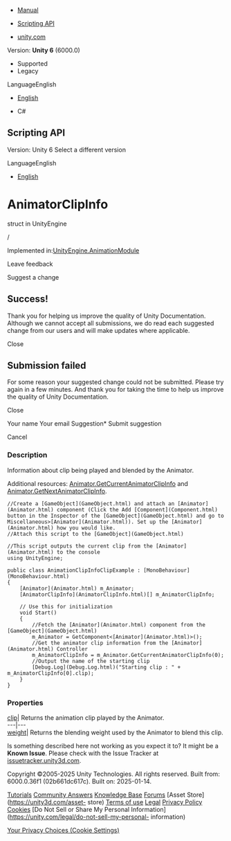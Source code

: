 [ ]()

  * [Manual](../Manual/index.html)
  * [Scripting API](../ScriptReference/index.html)

  * [unity.com](https://unity.com/)

Version: **Unity 6** (6000.0)

  * Supported
  * Legacy

LanguageEnglish

  * [English]()

  * C#

[ ](https://docs.unity3d.com)

## Scripting API

Version: Unity 6 Select a different version

LanguageEnglish

  * [English]()

# AnimatorClipInfo

struct in UnityEngine

/

Implemented in:[UnityEngine.AnimationModule](UnityEngine.AnimationModule.html)

Leave feedback

Suggest a change

## Success!

Thank you for helping us improve the quality of Unity Documentation. Although
we cannot accept all submissions, we do read each suggested change from our
users and will make updates where applicable.

Close

## Submission failed

For some reason your suggested change could not be submitted. Please <a>try
again</a> in a few minutes. And thank you for taking the time to help us
improve the quality of Unity Documentation.

Close

Your name Your email Suggestion* Submit suggestion

Cancel

[ ]()

### Description

Information about clip being played and blended by the Animator.

Additional resources:
[Animator.GetCurrentAnimatorClipInfo](Animator.GetCurrentAnimatorClipInfo.html)
and [Animator.GetNextAnimatorClipInfo](Animator.GetNextAnimatorClipInfo.html).

    
    
    //Create a [GameObject](GameObject.html) and attach an [Animator](Animator.html) component (Click the Add [Component](Component.html) button in the Inspector of the [GameObject](GameObject.html) and go to Miscellaneous>[Animator](Animator.html)). Set up the [Animator](Animator.html) how you would like.
    //Attach this script to the [GameObject](GameObject.html)  
      
    //This script outputs the current clip from the [Animator](Animator.html) to the console
    using UnityEngine;  
      
    public class AnimationClipInfoClipExample : [MonoBehaviour](MonoBehaviour.html)
    {
        [Animator](Animator.html) m_Animator;
        [AnimatorClipInfo](AnimatorClipInfo.html)[] m_AnimatorClipInfo;  
      
        // Use this for initialization
        void Start()
        {
            //Fetch the [Animator](Animator.html) component from the [GameObject](GameObject.html)
            m_Animator = GetComponent<[Animator](Animator.html)>();
            //Get the animator clip information from the [Animator](Animator.html) Controller
            m_AnimatorClipInfo = m_Animator.GetCurrentAnimatorClipInfo(0);
            //Output the name of the starting clip
            [Debug.Log](Debug.Log.html)("Starting clip : " + m_AnimatorClipInfo[0].clip);
        }
    }
    

### Properties

[clip](AnimatorClipInfo-clip.html)| Returns the animation clip played by the
Animator.  
---|---  
[weight](AnimatorClipInfo-weight.html)| Returns the blending weight used by
the Animator to blend this clip.  
  
Is something described here not working as you expect it to? It might be a
**Known Issue**. Please check with the Issue Tracker at
[issuetracker.unity3d.com](https://issuetracker.unity3d.com).

Copyright ©2005-2025 Unity Technologies. All rights reserved. Built from:
6000.0.36f1 (02b661dc617c). Built on: 2025-01-14.

[Tutorials](https://unity3d.com/learn) [Community
Answers](https://answers.unity3d.com) [Knowledge
Base](https://support.unity3d.com/hc/en-us)
[Forums](https://forum.unity3d.com) [Asset Store](https://unity3d.com/asset-
store) [Terms of use](https://docs.unity3d.com/Manual/TermsOfUse.html)
[Legal](https://unity.com/legal) [Privacy
Policy](https://unity.com/legal/privacy-policy)
[Cookies](https://unity.com/legal/cookie-policy) [Do Not Sell or Share My
Personal Information](https://unity.com/legal/do-not-sell-my-personal-
information)

[Your Privacy Choices (Cookie Settings)](javascript:void\(0\);)


